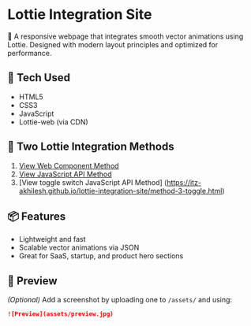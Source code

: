 # Lottie Integration Site

🎨 A responsive webpage that integrates smooth vector animations using Lottie. Designed with modern layout principles and optimized for performance.

## 🔧 Tech Used
- HTML5
- CSS3
- JavaScript
- Lottie-web (via CDN)

## 🧩 Two Lottie Integration Methods

1. [View Web Component Method](https://itz-akhilesh.github.io/lottie-integration-site/)
2. [View JavaScript API Method](https://itz-akhilesh.github.io/lottie-integration-site/method-2-js-api.html)
3. [View toggle switch JavaScript API Method] (https://itz-akhilesh.github.io/lottie-integration-site/method-3-toggle.html)


## 📦 Features
- Lightweight and fast
- Scalable vector animations via JSON
- Great for SaaS, startup, and product hero sections

## 📸 Preview
*(Optional)* Add a screenshot by uploading one to `/assets/` and using:

```md
![Preview](assets/preview.jpg)

